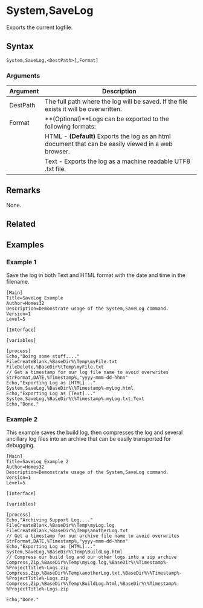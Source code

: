 # System,SaveLog

Exports the current logfile.

## Syntax

```pebakery
System,SaveLog,<DestPath>[,Format]
```

### Arguments

| Argument | Description |
| --- | --- |
| DestPath | The full path where the log will be saved. If the file exists it will be overwritten. |
| Format | **(Optional)**Logs can be exported to the following formats: |
|| HTML - **(Default)** Exports the log as an html document that can be easily viewed in a web browser. |
|| Text - Exports the log as a machine readable UTF8 .txt file. |

## Remarks

None.

## Related

## Examples

### Example 1

Save the log in both Text and HTML format with the date and time in the filename.

```pebakery
[Main]
Title=SaveLog Example
Author=Homes32
Description=Demonstrate usage of the System,SaveLog command.
Version=1
Level=5

[Interface]

[variables]

[process]
Echo,"Doing some stuff...."
FileCreateBlank,%BaseDir%\Temp\myFile.txt
FileDelete,%BaseDir%\Temp\myFile.txt
// Get a timestamp for our log file name to avoid overwrites
StrFormat,DATE,%Timestamp%,"yyyy-mmm-dd-hhnn"
Echo,"Exporting Log as [HTML]..."
System,SaveLog,%BaseDir%\%Timestamp%-myLog.html
Echo,"Exporting Log as [Text]..."
System,SaveLog,%BaseDir%\%Timestamp%-myLog.txt,Text
Echo,"Done."
```

### Example 2

This example saves the build log, then compresses the log and several ancillary log files into an archive that can be easily transported for debugging.

```
[Main]
Title=SaveLog Example 2
Author=Homes32
Description=Demonstrate usage of the System,SaveLog command.
Version=1
Level=5

[Interface]

[variables]

[process]
Echo,"Archiving Support Log...."
FileCreateBlank,%BaseDir%\Temp\myLog.log
FileCreateBlank,%BaseDir%\Temp\anotherLog.txt
// Get a timestamp for our archive file name to avoid overwrites
StrFormat,DATE,%Timestamp%,"yyyy-mmm-dd-hhnn"
Echo,"Exporting Log as [HTML]..."
System,SaveLog,%BaseDir%\Temp\BuildLog.html
// Compress our build log and our other logs into a zip archive
Compress,Zip,%BaseDir%\Temp\myLog.log,%BaseDir%\%Timestamp%-%ProjectTitle%-Logs.zip
Compress,Zip,%BaseDir%\Temp\anotherLog.txt,%BaseDir%\%Timestamp%-%ProjectTitle%-Logs.zip
Compress,Zip,%BaseDir%\Temp\BuildLog.html,%BaseDir%\%Timestamp%-%ProjectTitle%-Logs.zip

Echo,"Done."
```